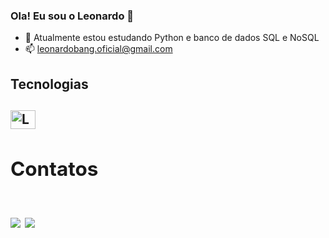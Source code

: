 ### Ola! Eu sou o Leonardo 👋

- 🌱 Atualmente estou estudando Python e banco de dados SQL e NoSQL
- 📫 leonardobang.oficial@gmail.com

<h2>Tecnologias<h2/>
<div style="display: inline-block">
  <img aling='center' alt='Leo-Js' height=30 width=40 src="https://cdn.jsdelivr.net/gh/devicons/devicon/icons/python/python-original.svg" />
<div/>

<h2>Contatos<h2/>
<div>
  <a href= 'leonardobang.oficial@gmail.com'><img src='https://img.shields.io/badge/Gmail-D14836?style=for-the-badge&logo=gmail&logoColor=white'><a/>
  <a href = 'https://www.linkedin.com/in/leonardo-carvalho-bang/'><img src='https://img.shields.io/badge/LinkedIn-0077B5?style=for-the-badge&logo=linkedin&logoColor=white'><a/>
<div/>
